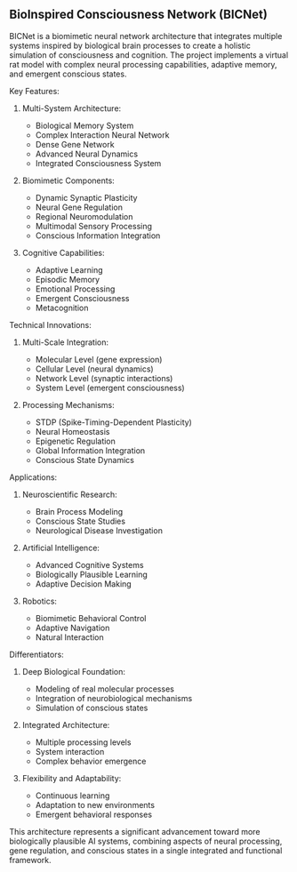 ## BioInspired Consciousness Network (BICNet)
BICNet is a biomimetic neural network architecture that integrates multiple systems inspired by biological brain processes to create a holistic simulation of consciousness and cognition. The project implements a virtual rat model with complex neural processing capabilities, adaptive memory, and emergent conscious states.

Key Features:
1. Multi-System Architecture:
   * Biological Memory System
   * Complex Interaction Neural Network
   * Dense Gene Network
   * Advanced Neural Dynamics
   * Integrated Consciousness System

2. Biomimetic Components:
   * Dynamic Synaptic Plasticity
   * Neural Gene Regulation
   * Regional Neuromodulation
   * Multimodal Sensory Processing
   * Conscious Information Integration

3. Cognitive Capabilities:
   * Adaptive Learning
   * Episodic Memory
   * Emotional Processing
   * Emergent Consciousness
   * Metacognition

Technical Innovations:
1. Multi-Scale Integration:
   * Molecular Level (gene expression)
   * Cellular Level (neural dynamics)
   * Network Level (synaptic interactions)
   * System Level (emergent consciousness)

2. Processing Mechanisms:
   * STDP (Spike-Timing-Dependent Plasticity)
   * Neural Homeostasis
   * Epigenetic Regulation
   * Global Information Integration
   * Conscious State Dynamics

Applications:
1. Neuroscientific Research:
   * Brain Process Modeling
   * Conscious State Studies
   * Neurological Disease Investigation

2. Artificial Intelligence:
   * Advanced Cognitive Systems
   * Biologically Plausible Learning
   * Adaptive Decision Making

3. Robotics:
   * Biomimetic Behavioral Control
   * Adaptive Navigation
   * Natural Interaction

Differentiators:
1. Deep Biological Foundation:
   * Modeling of real molecular processes
   * Integration of neurobiological mechanisms
   * Simulation of conscious states

2. Integrated Architecture:
   * Multiple processing levels
   * System interaction
   * Complex behavior emergence

3. Flexibility and Adaptability:
   * Continuous learning
   * Adaptation to new environments
   * Emergent behavioral responses

This architecture represents a significant advancement toward more biologically plausible AI systems, combining aspects of neural processing, gene regulation, and conscious states in a single integrated and functional framework.
